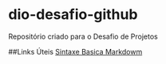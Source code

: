 # dio-desafio-github
Repositório criado para o Desafio de Projetos

##Links Úteis
[Sintaxe Basica Markdowm](https://www.markdownguide.org/basic-syntax/)
